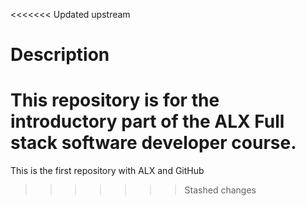 <<<<<<< Updated upstream
# Description

This repository is for the introductory part of the ALX Full stack software developer course.
=======
This is the first repository with ALX and GitHub
>>>>>>> Stashed changes
